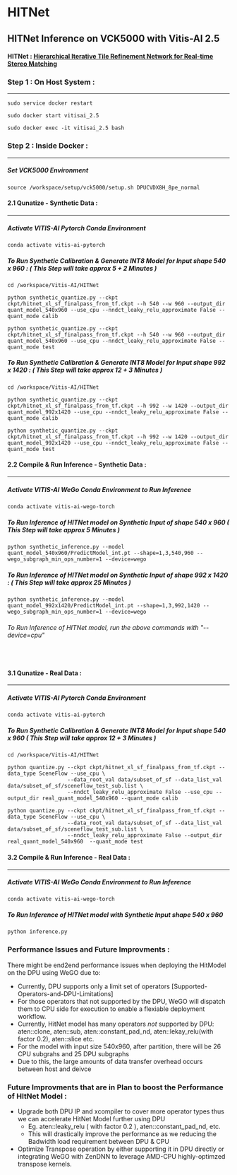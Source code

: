 # HITNet 

## HITNet Inference on VCK5000 with Vitis-AI 2.5

#### HITNet : [Hierarchical Iterative Tile Refinement Network for Real-time Stereo Matching](https://arxiv.org/pdf/2007.12140.pdf)


### Step 1 : On Host System : 
------------------------------------------------------------

```
sudo service docker restart 
```
```
sudo docker start vitisai_2.5 
```
```
sudo docker exec -it vitisai_2.5 bash
```

### Step 2 : Inside Docker : 
------------------------------------------------------------

##### Set VCK5000 Environment 

```
source /workspace/setup/vck5000/setup.sh DPUCVDX8H_8pe_normal
```

#### 2.1 Qunatize - Synthetic Data :
------------------------------------------------------------
##### Activate VITIS-AI Pytorch Conda Environment 
```
conda activate vitis-ai-pytorch 
```

##### To Run Synthetic Calibration & Generate INT8 Model for Input shape 540 x 960 : ( This Step will take approx 5 + 2 Minutes ) 
```
cd /workspace/Vitis-AI/HITNet
```
```
python synthetic_quantize.py --ckpt ckpt/hitnet_xl_sf_finalpass_from_tf.ckpt --h 540 --w 960 --output_dir quant_model_540x960 --use_cpu --nndct_leaky_relu_approximate False --quant_mode calib 
```
```
python synthetic_quantize.py --ckpt ckpt/hitnet_xl_sf_finalpass_from_tf.ckpt --h 540 --w 960 --output_dir quant_model_540x960 --use_cpu --nndct_leaky_relu_approximate False --quant_mode test
```

##### To Run Synthetic Calibration & Generate INT8 Model for Input shape 992 x 1420 : ( This Step will take approx 12 + 3 Minutes ) 
```
cd /workspace/Vitis-AI/HITNet
```
```
python synthetic_quantize.py --ckpt ckpt/hitnet_xl_sf_finalpass_from_tf.ckpt --h 992 --w 1420 --output_dir quant_model_992x1420 --use_cpu --nndct_leaky_relu_approximate False --quant_mode calib
```
```
python synthetic_quantize.py --ckpt ckpt/hitnet_xl_sf_finalpass_from_tf.ckpt --h 992 --w 1420 --output_dir quant_model_992x1420 --use_cpu --nndct_leaky_relu_approximate False --quant_mode test
```

#### 2.2 Compile & Run Inference  - Synthetic Data :
------------------------------------------------------------
##### Activate VITIS-AI WeGo Conda Environment to Run Inference 
```
conda activate vitis-ai-wego-torch 
```

##### To Run Inference of HITNet model on Synthetic Input of shape 540 x 960 ( This Step will take approx 5 Minutes )
```
python synthetic_inference.py --model quant_model_540x960/PredictModel_int.pt --shape=1,3,540,960 --wego_subgraph_min_ops_number=1 --device=wego
```

##### To Run Inference of HITNet model on Synthetic Input of shape 992 x 1420 : ( This Step will take approx 25 Minutes )
```
python synthetic_inference.py --model quant_model_992x1420/PredictModel_int.pt --shape=1,3,992,1420 --wego_subgraph_min_ops_number=1 --device=wego
```

###### To Run Inference of HITNet model, run the above commands with "--device=cpu"

<br>

#### 3.1 Qunatize - Real Data :
------------------------------------------------------------
##### Activate VITIS-AI Pytorch Conda Environment 
```
conda activate vitis-ai-pytorch 
```
##### To Run Synthetic Calibration & Generate INT8 Model for Input shape 540 x 960 ( This Step will take approx 12 + 3 Minutes ) 
```
cd /workspace/Vitis-AI/HITNet
```
```
python quantize.py --ckpt ckpt/hitnet_xl_sf_finalpass_from_tf.ckpt --data_type SceneFlow --use_cpu \
                   --data_root_val data/subset_of_sf --data_list_val data/subset_of_sf/sceneflow_test_sub.list \
                   --nndct_leaky_relu_approximate False --use_cpu --output_dir real_quant_model_540x960 --quant_mode calib
```
```
python quantize.py --ckpt ckpt/hitnet_xl_sf_finalpass_from_tf.ckpt --data_type SceneFlow --use_cpu \
                   --data_root_val data/subset_of_sf --data_list_val data/subset_of_sf/sceneflow_test_sub.list \
                   --nndct_leaky_relu_approximate False --output_dir real_quant_model_540x960  --quant_mode test
```
#### 3.2 Compile & Run Inference  - Real Data :
------------------------------------------------------------
##### Activate VITIS-AI WeGo Conda Environment to Run Inference 
```
conda activate vitis-ai-wego-torch
```
##### To Run Inference of HITNet model with Synthetic Input shape 540 x 960
```
python inference.py 
```


### Performance Issues and Future Improvments :
There might be end2end performance issues when deploying the HitModel on the DPU using WeGO due to:

* Currently, DPU supports only a limit set of operators [Supported-Operators-and-DPU-Limitations]
* For those operators that not supported by the DPU, WeGO will dispatch them to CPU side for execution to enable a flexiable deployment workflow. 
* Currently, HitNet model has many operators *not* supported by DPU: aten::clone, aten::sub, aten::constant_pad_nd, aten::lekay_relu(with factor 0.2), aten::slice etc. 
* For the model with input size 540x960, after partition, there will be 26 CPU subgrahs and 25 DPU subgraphs
* Due to this, the large amounts of data transfer overhead occurs between host and deivce

### Future Improvments that are in Plan to boost the Performance of HItNet Model :

* Upgrade both DPU IP and xcompiler to cover more operator types thus we can accelerate HitNet Model further using DPU
  * Eg. aten::leaky_relu ( with factor 0.2 ), aten::constant_pad_nd, etc.
  * This will drastically improve the performance as we reducing the Badwidth load requirement between DPU & CPU
* Optimize Transpose operation by either supporting it in DPU directly or integrating WeGO with ZenDNN to leverage AMD-CPU highly-optimzed transpose kernels.
